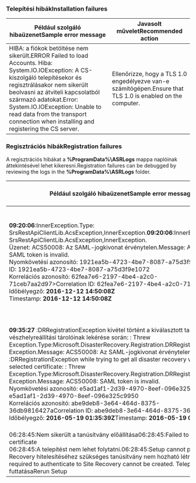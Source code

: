 
### <a name="installation-failures"></a><span data-ttu-id="a6f56-101">Telepítési hibák</span><span class="sxs-lookup"><span data-stu-id="a6f56-101">Installation failures</span></span>
| <span data-ttu-id="a6f56-102">**Például szolgáló hibaüzenet**</span><span class="sxs-lookup"><span data-stu-id="a6f56-102">**Sample error message**</span></span> | <span data-ttu-id="a6f56-103">**Javasolt művelet**</span><span class="sxs-lookup"><span data-stu-id="a6f56-103">**Recommended action**</span></span> |
|--------------------------|------------------------|
|<span data-ttu-id="a6f56-104">HIBA: a fiókok betöltése nem sikerült.</span><span class="sxs-lookup"><span data-stu-id="a6f56-104">ERROR   Failed to load Accounts.</span></span> <span data-ttu-id="a6f56-105">Hiba: System.IO.IOException: A CS-kiszolgáló telepítésekor és regisztrálásakor nem sikerült beolvasni az átviteli kapcsolatból származó adatokat.</span><span class="sxs-lookup"><span data-stu-id="a6f56-105">Error: System.IO.IOException: Unable to read data from the transport connection when installing and registering the CS server.</span></span>| <span data-ttu-id="a6f56-106">Ellenőrizze, hogy a TLS 1.0 engedélyezve van-e számítógépen.</span><span class="sxs-lookup"><span data-stu-id="a6f56-106">Ensure that TLS 1.0 is enabled on the computer.</span></span> |

### <a name="registration-failures"></a><span data-ttu-id="a6f56-107">Regisztrációs hibák</span><span class="sxs-lookup"><span data-stu-id="a6f56-107">Registration failures</span></span>
<span data-ttu-id="a6f56-108">A regisztrációs hibákat a **%ProgramData%\ASRLogs** mappa naplóinak áttekintésével lehet kikeresni.</span><span class="sxs-lookup"><span data-stu-id="a6f56-108">Registration failures can be debugged by reviewing the logs in the **%ProgramData%\ASRLogs** folder.</span></span>

| <span data-ttu-id="a6f56-109">**Például szolgáló hibaüzenet**</span><span class="sxs-lookup"><span data-stu-id="a6f56-109">**Sample error message**</span></span> | <span data-ttu-id="a6f56-110">**Javasolt művelet**</span><span class="sxs-lookup"><span data-stu-id="a6f56-110">**Recommended action**</span></span> |
|--------------------------|------------------------|
|<span data-ttu-id="a6f56-111">**09:20:06**:InnerException.Type: SrsRestApiClientLib.AcsException,InnerException.</span><span class="sxs-lookup"><span data-stu-id="a6f56-111">**09:20:06**:InnerException.Type: SrsRestApiClientLib.AcsException,InnerException.</span></span><br><span data-ttu-id="a6f56-112">Üzenet: ACS50008: Az SAML-jogkivonat érvénytelen.</span><span class="sxs-lookup"><span data-stu-id="a6f56-112">Message: ACS50008: SAML token is invalid.</span></span><br><span data-ttu-id="a6f56-113">Nyomkövetési azonosító: 1921ea5b-4723-4be7-8087-a75d3f9e1072</span><span class="sxs-lookup"><span data-stu-id="a6f56-113">Trace ID: 1921ea5b-4723-4be7-8087-a75d3f9e1072</span></span><br><span data-ttu-id="a6f56-114">Korrelációs azonosító: 62fea7e6-2197-4be4-a2c0-71ceb7aa2d97></span><span class="sxs-lookup"><span data-stu-id="a6f56-114">Correlation ID: 62fea7e6-2197-4be4-a2c0-71ceb7aa2d97></span></span><br><span data-ttu-id="a6f56-115">Időbélyegző: **2016-12-12 14:50:08Z<br>**</span><span class="sxs-lookup"><span data-stu-id="a6f56-115">Timestamp: **2016-12-12 14:50:08Z<br>**</span></span> | <span data-ttu-id="a6f56-116">Győződjön meg arról, hogy a rendszeróra által mutatott idő legfeljebb 15 perccel tér el a helyi időtől.</span><span class="sxs-lookup"><span data-stu-id="a6f56-116">Ensure that the time on your system clock is not more than 15 minutes off the local time.</span></span> <span data-ttu-id="a6f56-117">A regisztráció befejezéséhez futtassa ismét a telepítőt.</span><span class="sxs-lookup"><span data-stu-id="a6f56-117">Rerun the installer to complete the registration.</span></span>|
|<span data-ttu-id="a6f56-118">**09:35:27** :DRRegistrationException kivétel történt a kiválasztott tanúsítvány vészhelyreállítási tárolóinak lekérése során: : Threw Exception.Type:Microsoft.DisasterRecovery.Registration.DRRegistrationException, Exception.Message: ACS50008: Az SAML-jogkivonat érvénytelen.</span><span class="sxs-lookup"><span data-stu-id="a6f56-118">**09:35:27** :DRRegistrationException while trying to get all disaster recovery vault for the selected certificate: : Threw Exception.Type:Microsoft.DisasterRecovery.Registration.DRRegistrationException, Exception.Message: ACS50008: SAML token is invalid.</span></span><br><span data-ttu-id="a6f56-119">Nyomkövetési azonosító: e5ad1af1-2d39-4970-8eef-096e325c9950</span><span class="sxs-lookup"><span data-stu-id="a6f56-119">Trace ID: e5ad1af1-2d39-4970-8eef-096e325c9950</span></span><br><span data-ttu-id="a6f56-120">Korrelációs azonosító: abe9deb8-3e64-464d-8375-36db9816427a</span><span class="sxs-lookup"><span data-stu-id="a6f56-120">Correlation ID: abe9deb8-3e64-464d-8375-36db9816427a</span></span><br><span data-ttu-id="a6f56-121">Időbélyegző: **2016-05-19 01:35:39Z**</span><span class="sxs-lookup"><span data-stu-id="a6f56-121">Timestamp: **2016-05-19 01:35:39Z**</span></span><br> | <span data-ttu-id="a6f56-122">Győződjön meg arról, hogy a rendszeróra által mutatott idő legfeljebb 15 perccel tér el a helyi időtől.</span><span class="sxs-lookup"><span data-stu-id="a6f56-122">Ensure that the time on your system clock is not more than 15 minutes off the local time.</span></span> <span data-ttu-id="a6f56-123">A regisztráció befejezéséhez futtassa ismét a telepítőt.</span><span class="sxs-lookup"><span data-stu-id="a6f56-123">Rerun the installer to complete the registration.</span></span>|
|<span data-ttu-id="a6f56-124">06:28:45:Nem sikerült a tanúsítvány előállítása</span><span class="sxs-lookup"><span data-stu-id="a6f56-124">06:28:45:Failed to create certificate</span></span><br><span data-ttu-id="a6f56-125">06:28:45:A telepítést nem lehet folytatni.</span><span class="sxs-lookup"><span data-stu-id="a6f56-125">06:28:45:Setup cannot proceed.</span></span> <span data-ttu-id="a6f56-126">A Site Recovery hitelesítéséhez szükséges tanúsítvány nem hozható létre.</span><span class="sxs-lookup"><span data-stu-id="a6f56-126">A certificate required to authenticate to Site Recovery cannot be created.</span></span> <span data-ttu-id="a6f56-127">Telepítés ismételt futtatása</span><span class="sxs-lookup"><span data-stu-id="a6f56-127">Rerun Setup</span></span> | <span data-ttu-id="a6f56-128">A telepítés futtatásához helyi rendszergazdaként jelentkezzen be.</span><span class="sxs-lookup"><span data-stu-id="a6f56-128">Ensure you are running setup as a local administrator.</span></span> |
